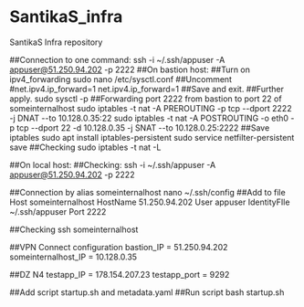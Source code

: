 # SantikaS_infra
SantikaS Infra repository

##Connection to one command: ssh -i ~/.ssh/appuser -A appuser@51.250.94.202 -p 2222
##On bastion host:
##Turn on ipv4_forwarding
sudo nano /etc/sysctl.conf
##Uncomment #net.ipv4.ip_forward=1
net.ipv4.ip_forward=1
##Save and exit.
##Further apply.
sudo sysctl -p
##Forwarding port 2222 from bastion to port 22 of someinternalhost
sudo iptables -t nat -A PREROUTING -p tcp --dport 2222 -j DNAT --to 10.128.0.35:22
sudo iptables -t nat -A POSTROUTING -o eth0 -p tcp --dport 22 -d 10.128.0.35 -j SNAT --to 10.128.0.25:2222
##Save iptables
sudo apt install iptables-persistent
sudo service netfilter-persistent save
##Checking
sudo iptables -t nat -L

##On local host:
##Checking:
ssh -i ~/.ssh/appuser -A appuser@51.250.94.202 -p 2222

##Connection by alias someinternalhost
nano ~/.ssh/config
##Add to file
Host someinternalhost
    HostName 51.250.94.202
    User appuser
    IdentityFIle ~/.ssh/appuser
    Port 2222

##Checking
ssh someinternalhost


##VPN Connect configuration
bastion_IP = 51.250.94.202
someinternalhost_IP = 10.128.0.35

##DZ N4
testapp_IP = 178.154.207.23
testapp_port = 9292

##Add script startup.sh and metadata.yaml
##Run script
bash startup.sh
